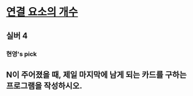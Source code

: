 # [연결 요소의 개수](https://www.acmicpc.net/problem/11724)

## 실버 4
### 현영's pick

## N이 주어졌을 때, 제일 마지막에 남게 되는 카드를 구하는 프로그램을 작성하시오.